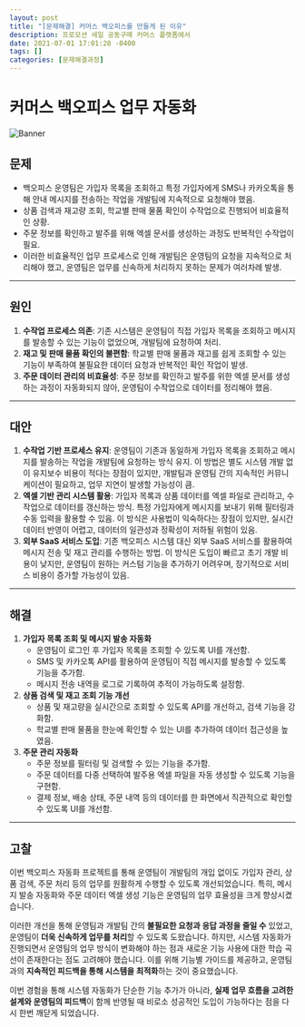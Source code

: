 ```yaml
---
layout: post
title: "[문제해결] 커머스 백오피스를 만들게 된 이유"
description: 프로모션 세일 공동구매 커머스 플랫폼에서
date: 2021-07-01 17:01:28 -0400
tags: []
categories: [문제해결과정]
---
```


# 커머스 백오피스 업무 자동화

![Banner](https://t4.ftcdn.net/jpg/01/91/91/57/360_F_191915740_dShLi9gi8iTrp6d5QPaxWH6Rtunn5ZpZ.jpg)


## **문제**

- 백오피스 운영팀은 가입자 목록을 조회하고 특정 가입자에게 SMS나 카카오톡을 통해 안내 메시지를 전송하는 작업을 개발팀에 지속적으로 요청해야 했음.
- 상품 검색과 재고량 조회, 학교별 판매 물품 확인이 수작업으로 진행되어 비효율적인 상황.
- 주문 정보를 확인하고 발주를 위해 엑셀 문서를 생성하는 과정도 반복적인 수작업이 필요.
- 이러한 비효율적인 업무 프로세스로 인해 개발팀은 운영팀의 요청을 지속적으로 처리해야 했고, 운영팀은 업무를 신속하게 처리하지 못하는 문제가 여러차례 발생.

---

## **원인**

1. **수작업 프로세스 의존**: 기존 시스템은 운영팀이 직접 가입자 목록을 조회하고 메시지를 발송할 수 있는 기능이 없었으며, 개발팀에 요청하여 처리.
2. **재고 및 판매 물품 확인의 불편함**: 학교별 판매 물품과 재고를 쉽게 조회할 수 있는 기능이 부족하여 불필요한 데이터 요청과 반복적인 확인 작업이 발생.
3. **주문 데이터 관리의 비효율성**: 주문 정보를 확인하고 발주를 위한 엑셀 문서를 생성하는 과정이 자동화되지 않아, 운영팀이 수작업으로 데이터를 정리해야 했음.

---

## **대안**

1. **수작업 기반 프로세스 유지**: 운영팀이 기존과 동일하게 가입자 목록을 조회하고 메시지를 발송하는 작업을 개발팀에 요청하는 방식 유지. 이 방법은 별도 시스템 개발 없이 유지보수 비용이 적다는 장점이 있지만, 개발팀과 운영팀 간의 지속적인 커뮤니케이션이 필요하고, 업무 지연이 발생할 가능성이 큼.
2. **엑셀 기반 관리 시스템 활용**: 가입자 목록과 상품 데이터를 엑셀 파일로 관리하고, 수작업으로 데이터를 갱신하는 방식. 특정 가입자에게 메시지를 보내기 위해 필터링과 수동 입력을 활용할 수 있음. 이 방식은 사용법이 익숙하다는 장점이 있지만, 실시간 데이터 반영이 어렵고, 데이터의 일관성과 정확성이 저하될 위험이 있음.
3. **외부 SaaS 서비스 도입**: 기존 백오피스 시스템 대신 외부 SaaS 서비스를 활용하여 메시지 전송 및 재고 관리를 수행하는 방법. 이 방식은 도입이 빠르고 초기 개발 비용이 낮지만, 운영팀이 원하는 커스텀 기능을 추가하기 어려우며, 장기적으로 서비스 비용이 증가할 가능성이 있음.

---

## **해결**

1. **가입자 목록 조회 및 메시지 발송 자동화**
    - 운영팀이 로그인 후 가입자 목록을 조회할 수 있도록 UI를 개선함.
    - SMS 및 카카오톡 API를 활용하여 운영팀이 직접 메시지를 발송할 수 있도록 기능을 추가함.
    - 메시지 전송 내역을 로그로 기록하여 추적이 가능하도록 설정함.
2. **상품 검색 및 재고 조회 기능 개선**
    - 상품 및 재고량을 실시간으로 조회할 수 있도록 API를 개선하고, 검색 기능을 강화함.
    - 학교별 판매 물품을 한눈에 확인할 수 있는 UI를 추가하여 데이터 접근성을 높였음.
3. **주문 관리 자동화**
    - 주문 정보를 필터링 및 검색할 수 있는 기능을 추가함.
    - 주문 데이터를 다중 선택하여 발주용 엑셀 파일을 자동 생성할 수 있도록 기능을 구현함.
    - 결제 정보, 배송 상태, 주문 내역 등의 데이터를 한 화면에서 직관적으로 확인할 수 있도록 UI를 개선함.

---

## **고찰**

이번 백오피스 자동화 프로젝트를 통해 운영팀이 개발팀의 개입 없이도 가입자 관리, 상품 검색, 주문 처리 등의 업무를 원활하게 수행할 수 있도록 개선되었습니다. 특히, 메시지 발송 자동화와 주문 데이터 엑셀 생성 기능은 운영팀의 업무 효율성을 크게 향상시켰습니다.

이러한 개선을 통해 운영팀과 개발팀 간의 **불필요한 요청과 응답 과정을 줄일 수** 있었고, 운영팀이 **더욱 신속하게 업무를 처리**할 수 있도록 도왔습니다. 하지만, 시스템 자동화가 진행되면서 운영팀의 업무 방식이 변화해야 하는 점과 새로운 기능 사용에 대한 학습 곡선이 존재한다는 점도 고려해야 했습니다. 이를 위해 기능별 가이드를 제공하고, 운영팀과의 **지속적인 피드백을 통해 시스템을 최적화**하는 것이 중요했습니다.

이번 경험을 통해 시스템 자동화가 단순한 기능 추가가 아니라, **실제 업무 흐름을 고려한 설계와 운영팀의 피드백**이 함께 반영될 때 비로소 성공적인 도입이 가능하다는 점을 다시 한번 깨닫게 되었습니다.